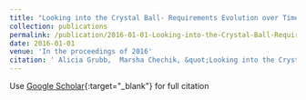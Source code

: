 ```yaml
---
title: "Looking into the Crystal Ball- Requirements Evolution over Time"
collection: publications
permalink: /publication/2016-01-01-Looking-into-the-Crystal-Ball-Requirements-Evolution-over-Time
date: 2016-01-01
venue: 'In the proceedings of 2016'
citation: ' Alicia Grubb,  Marsha Chechik, &quot;Looking into the Crystal Ball- Requirements Evolution over Time.&quot; In the proceedings of 2016, 2016.'
---
```

Use [Google Scholar](https://scholar.google.com/scholar?q=Looking+into+the+Crystal+Ball:+Requirements+Evolution+over+Time){:target="_blank"} for full citation